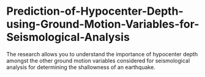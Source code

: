 # Prediction-of-Hypocenter-Depth-using-Ground-Motion-Variables-for-Seismological-Analysis

The research allows you to understand the importance of hypocenter depth amongst the other ground motion variables considered for seismological analysis for determining the shallowness of an earthquake.
